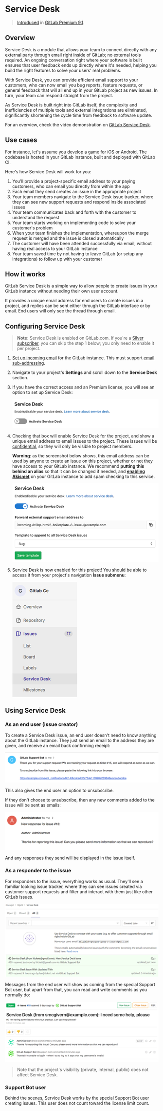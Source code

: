 # Service Desk

> [Introduced][ee-149] in [GitLab Premium 9.1][eep-9.1].

## Overview

Service Desk is a module that allows your team to connect directly
with any external party through email right inside of GitLab; no external tools required.
An ongoing conversation right where your software is built ensures that user feedback ends
up directly where it's needed, helping you build the right features to solve your users'
real problems.

With Service Desk, you can provide efficient email support to your customers, who can now
email you bug reports, feature requests, or general feedback that will all end up in your
GitLab project as new issues. In turn, your team can respond straight from the project.

As Service Desk is built right into GitLab itself, the complexity and inefficiencies
of multiple tools and external integrations are eliminated, significantly shortening
the cycle time from feedback to software update.

For an overview, check the video demonstration on [GitLab Service Desk](https://about.gitlab.com/2017/05/09/demo-service-desk/).

## Use cases

For instance, let's assume you develop a game for iOS or Android.
The codebase is hosted in your GitLab instance, built and deployed
with GitLab CI.

Here's how Service Desk will work for you:

1. You'll provide a project-specific email address to your paying customers, who can email you directly from within the app
1. Each email they send creates an issue in the appropriate project
1. Your team members navigate to the Service Desk issue tracker, where they can see new support requests and respond inside associated issues
1. Your team communicates back and forth with the customer to understand the request
1. Your team starts working on implementing code to solve your customer's problem
1. When your team finishes the implementation, whereupon the merge request is merged and the issue is closed automatically
1. The customer will have been attended successfully via email, without having real access to your GitLab instance
1. Your team saved time by not having to leave GitLab (or setup any integrations) to follow up with your customer

## How it works

GitLab Service Desk is a simple way to allow people to create issues in your
GitLab instance without needing their own user account.

It provides a unique email address for end users to create issues in a project,
and replies can be sent either through the GitLab interface or by email. End
users will only see the thread through email.

## Configuring Service Desk

> **Note:**
Service Desk is enabled on GitLab.com. If you're a
[Silver subscriber](https://about.gitlab.com/gitlab-com/),
you can skip the step 1 below; you only need to enable it per project.

1.   [Set up incoming email][incoming-email] for the GitLab instance. This must
     support [email sub-addressing][email-sub-addressing].
2.   Navigate to your project's **Settings** and scroll down to the **Service Desk**
     section.
3.   If you have the correct access and an Premium license,
     you will see an option to set up Service Desk:

     ![Activate Service Desk option](img/service_desk_disabled.png)
4.   Checking that box will enable Service Desk for the project, and show a
     unique email address to email issues to the project. These issues will be
     [confidential], so they will only be visible to project members.

     **Warning**: as the screenshot below shows, this email address can be used
     by anyone to create an issue on this project, whether or not they have
     access to your GitLab instance. We recommend **putting this behind an
     alias** so that it can be changed if needed, and
     **[enabling Akismet][akismet]** on your GitLab instance to add spam
     checking to this service.

     ![Service Desk enabled](img/service_desk_enabled.png)
5.   Service Desk is now enabled for this project! You should be able to access it from your project's navigation **Issue submenu**:

      ![Service Desk Navigation Item](img/service_desk_nav_item.png)

## Using Service Desk

### As an end user (issue creator)

To create a Service Desk issue, an end user doesn't need to know anything about
the GitLab instance. They just send an email to the address they are given, and
receive an email back confirming receipt:

![Service Desk enabled](img/service_desk_confirmation_email.png)

This also gives the end user an option to unsubscribe.

If they don't choose to unsubscribe, then any new comments added to the issue
will be sent as emails:

![Service Desk reply email](img/service_desk_reply.png)

And any responses they send will be displayed in the issue itself.

### As a responder to the issue

For responders to the issue, everything works as usual. They'll see a familiar looking
issue tracker, where they can see issues created via customer support requests and
filter and interact with them just like other GitLab issues.

![Service Desk Issue tracker](img/service_desk_issue_tracker.png)

Messages from the end user will show as coming from the special Support Bot user, but apart from that,
you can read and write comments as you normally do:

![Service Desk issue thread](img/service_desk_thread.png)

> Note that the project's visibility (private, internal, public) does not affect Service Desk.

### Support Bot user

Behind the scenes, Service Desk works by the special Support Bot user creating issues. This user
does not count toward the license limit count.

[ee-149]: https://gitlab.com/gitlab-org/gitlab-ee/issues/149 "Service Desk with email"
[ee]: https://about.gitlab.com/products/ "GitLab Enterprise Edition landing page"
[eep-9.1]: https://about.gitlab.com/2017/04/22/gitlab-9-1-released/#service-desk-eep
[incoming-email]: ../../administration/incoming_email.md#set-it-up
[email-sub-addressing]: ../../administration/reply_by_email.md#email-sub-addressing
[confidential]: ./issues/confidential_issues.md "Confidential issues"
[akismet]: ../../integration/akismet.md
